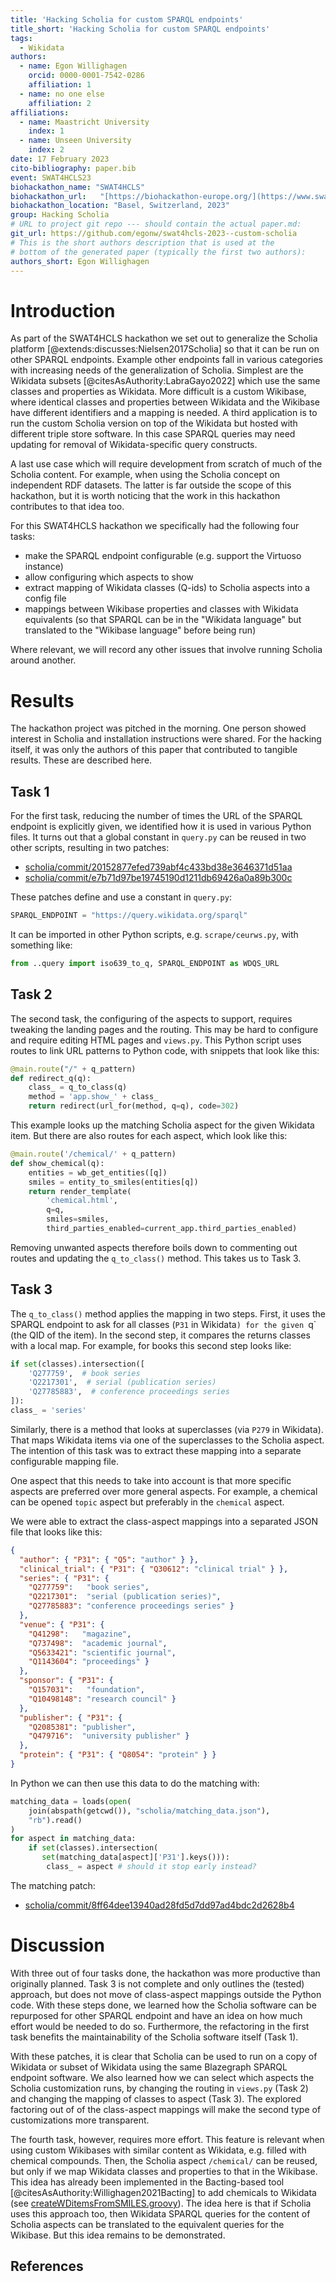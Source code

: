 ```yaml
---
title: 'Hacking Scholia for custom SPARQL endpoints'
title_short: 'Hacking Scholia for custom SPARQL endpoints'
tags:
  - Wikidata
authors:
  - name: Egon Willighagen
    orcid: 0000-0001-7542-0286
    affiliation: 1
  - name: no one else
    affiliation: 2
affiliations:
  - name: Maastricht University
    index: 1
  - name: Unseen University
    index: 2
date: 17 February 2023
cito-bibliography: paper.bib
event: SWAT4HCLS23
biohackathon_name: "SWAT4HCLS"
biohackathon_url:   "[https://biohackathon-europe.org/](https://www.swat4ls.org/workshops/basel2023/hackathon/)"
biohackathon_location: "Basel, Switzerland, 2023"
group: Hacking Scholia
# URL to project git repo --- should contain the actual paper.md:
git_url: https://github.com/egonw/swat4hcls-2023--custom-scholia
# This is the short authors description that is used at the
# bottom of the generated paper (typically the first two authors):
authors_short: Egon Willighagen
---
```



# Introduction

As part of the SWAT4HCLS hackathon we set out to generalize the Scholia platform [@extends:discusses:Nielsen2017Scholia]
so that it can be run on other SPARQL endpoints. Example other endpoints fall in various categories with increasing needs
of the generalization of Scholia. Simplest are the Wikidata subsets [@citesAsAuthority:LabraGayo2022] which use the same classes and properties as
Wikidata. More difficult is a custom Wikibase, where identical classes and properties between Wikidata and the Wikibase
have different identifiers and a mapping is needed. A third application is to run the custom Scholia version on top
of the Wikidata but hosted with different triple store software. In this case SPARQL queries may need updating for removal
of Wikidata-specific query constructs.

A last use case which will require development from scratch of much of the Scholia
content. For example, when using the Scholia concept on independent RDF datasets. The latter is far outside the scope of
this hackathon, but it is worth noticing that the work in this hackathon contributes to that idea too.

For this SWAT4HCLS hackathon we specifically had the following four tasks:

* make the SPARQL endpoint configurable (e.g. support the Virtuoso instance)
* allow configuring which aspects to show
* extract mapping of Wikidata classes (Q-ids) to Scholia aspects into a config file
* mappings between Wikibase properties and classes with Wikidata equivalents (so that SPARQL can be in the "Wikidata language" but translated to the "Wikibase language" before being run)

Where relevant, we will record any other issues that involve running Scholia around another.

# Results

The hackathon project was pitched in the morning. One person showed interest in Scholia and installation instructions
were shared. For the hacking itself, it was only the authors of this paper that contributed to tangible results.
These are described here.

## Task 1

For the first task, reducing the number of times the URL of the SPARQL endpoint is explicitly given,
we identified how it is used in various Python files. It turns out that a global constant in `query.py`
can be reused in two other scripts, resulting in two patches:

* [scholia/commit/20152877efed739abf4c433bd38e3646371d51aa](https://github.com/egonw/scholia/commit/20152877efed739abf4c433bd38e3646371d51aa)
* [scholia/commit/e7b71d97be19745190d1211db69426a0a89b300c](https://github.com/egonw/scholia/commit/e7b71d97be19745190d1211db69426a0a89b300c)

These patches define and use a constant in `query.py`:

```python
SPARQL_ENDPOINT = "https://query.wikidata.org/sparql"
```

It can be imported in other Python scripts, e.g. `scrape/ceurws.py`, with something like:

```python
from ..query import iso639_to_q, SPARQL_ENDPOINT as WDQS_URL
```

## Task 2

The second task, the configuring of the aspects to support, requires tweaking the landing pages
and the routing. This may be hard to configure and require editing HTML pages and `views.py`.
This Python script uses routes to link URL patterns to Python code, with snippets that look like
this:

```python
@main.route("/" + q_pattern)
def redirect_q(q):
    class_ = q_to_class(q)
    method = 'app.show_' + class_
    return redirect(url_for(method, q=q), code=302)
```

This example looks up the matching Scholia aspect for the given Wikidata item. But there are
also routes for each aspect, which look like this:

```python
@main.route('/chemical/' + q_pattern)
def show_chemical(q):
    entities = wb_get_entities([q])
    smiles = entity_to_smiles(entities[q])
    return render_template(
        'chemical.html',
        q=q,
        smiles=smiles,
        third_parties_enabled=current_app.third_parties_enabled)
```

Removing unwanted aspects therefore boils down to commenting out routes and updating the `q_to_class()`
method. This takes us to Task 3.

## Task 3

The `q_to_class()` method applies the mapping in two steps. First, it uses the SPARQL endpoint to ask
for all classes (`P31` in Wikidata`) for the given `q` (the QID of the item). In the second step, it
compares the returns classes with a local map. For example, for books this second step looks like:

```python
if set(classes).intersection([
    'Q277759',  # book series
    'Q2217301',  # serial (publication series)
    'Q27785883',  # conference proceedings series
]):
class_ = 'series'
```

Similarly, there is a method that looks at superclasses (via `P279` in Wikidata). That maps Wikidata
items via one of the superclasses to the Scholia aspect. The intention of this task was to extract
these mapping into a separate configurable mapping file.

One aspect that this needs to take into account is that more specific aspects are preferred over more
general aspects. For example, a chemical can be opened `topic` aspect but preferably in the `chemical`
aspect.

We were able to extract the class-aspect mappings into a separated JSON file that looks like this:

```json
{
  "author": { "P31": { "Q5": "author" } },
  "clinical_trial": { "P31": { "Q30612": "clinical trial" } },
  "series": { "P31": {
    "Q277759":   "book series",
    "Q2217301":  "serial (publication series)",
    "Q27785883": "conference proceedings series" }
  },
  "venue": { "P31": { 
    "Q41298":   "magazine",
    "Q737498":  "academic journal",
    "Q5633421": "scientific journal",
    "Q1143604": "proceedings" }
  },
  "sponsor": { "P31": { 
    "Q157031":   "foundation",
    "Q10498148": "research council" }
  },
  "publisher": { "P31": { 
    "Q2085381": "publisher",
    "Q479716":  "university publisher" }
  },
  "protein": { "P31": { "Q8054": "protein" } }
}
```

In Python we can then use this data to do the matching with:

```python
matching_data = loads(open(
    join(abspath(getcwd()), "scholia/matching_data.json"),
    "rb").read()
)
for aspect in matching_data:
    if set(classes).intersection(
       set(matching_data[aspect]['P31'].keys())):
        class_ = aspect # should it stop early instead?
```

The matching patch:

* [scholia/commit/8ff64dee13940ad28fd5d7dd97ad4bdc2d2628b4](https://github.com/egonw/scholia/commit/8ff64dee13940ad28fd5d7dd97ad4bdc2d2628b4)

# Discussion

With three out of four tasks done, the hackathon was more productive than originally planned. Task 3 is not
complete and only outlines the (tested) approach, but does not move of class-aspect mappings outside the
Python code. With these steps done, we learned how the Scholia software can be repurposed for other SPARQL
endpoint and have an idea on how much effort would be needed to do so. Furthermore, the refactoring in the
first task benefits the maintainability of the Scholia software itself (Task 1).

With these patches, it is clear that Scholia can be used to run on a copy of Wikidata or subset of Wikidata
using the same Blazegraph SPARQL endpoint software. We also learned how we can select which aspects the Scholia
customization runs, by changing the routing in `views.py` (Task 2) and changing the mapping of classes to aspect
(Task 3). The explored factoring out of of the class-aspect mappings will make the second type of customizations
more transparent.

The fourth task, however, requires more effort. This feature is relevant when using custom Wikibases with
similar content as Wikidata, e.g. filled with chemical compounds. Then, the Scholia aspect `/chemical/` can
be reused, but only if we map Wikidata classes and properties to that in the Wikibase. This idea has already
been implemented in the Bacting-based tool [@citesAsAuthority:Willighagen2021Bacting] to add chemicals to Wikidata
(see [createWDitemsFromSMILES.groovy](https://github.com/egonw/ons-wikidata/blob/master/Wikidata/createWDitemsFromSMILES.groovy)).
The idea here is that if Scholia uses this approach too, then Wikidata SPARQL queries for the content
of Scholia aspects can be translated to the equivalent queries for the Wikibase. But this idea remains to be
demonstrated.

## References
